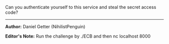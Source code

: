 Can you authenticate yourself to this service and steal the secret access code?

---
**Author:** Daniel Getter (NihilistPenguin)

**Editor's Note:** Run the challenge by ./ECB and then nc localhost 8000
